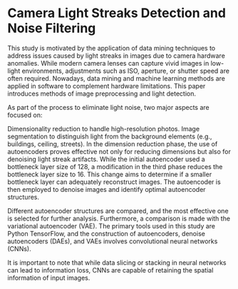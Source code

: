 # Camera Light Streaks Detection and Noise Filtering

This study is motivated by the application of data mining techniques to address issues caused by light streaks in images due to camera hardware anomalies. While modern camera lenses can capture vivid images in low-light environments, adjustments such as ISO, aperture, or shutter speed are often required. Nowadays, data mining and machine learning methods are applied in software to complement hardware limitations. This paper introduces methods of image preprocessing and light detection.

As part of the process to eliminate light noise, two major aspects are focused on:

Dimensionality reduction to handle high-resolution photos.
Image segmentation to distinguish light from the background elements (e.g., buildings, ceiling, streets).
In the dimension reduction phase, the use of autoencoders proves effective not only for reducing dimensions but also for denoising light streak artifacts. While the initial autoencoder used a bottleneck layer size of 128, a modification in the third phase reduces the bottleneck layer size to 16. This change aims to determine if a smaller bottleneck layer can adequately reconstruct images. The autoencoder is then employed to denoise images and identify optimal autoencoder structures.

Different autoencoder structures are compared, and the most effective one is selected for further analysis. Furthermore, a comparison is made with the variational autoencoder (VAE). The primary tools used in this study are Python TensorFlow, and the construction of autoencoders, denoise autoencoders (DAEs), and VAEs involves convolutional neural networks (CNNs).

It is important to note that while data slicing or stacking in neural networks can lead to information loss, CNNs are capable of retaining the spatial information of input images.

